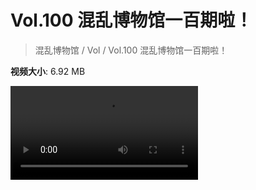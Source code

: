 # Vol.100 混乱博物馆一百期啦！

> 混乱博物馆 / Vol / Vol.100 混乱博物馆一百期啦！

**视频大小**: 6.92 MB

<div class="video"><video src="https://file.hsyhx.top/archive/混乱博物馆/Vol/100.mp4" controls preload>🤔 您的浏览器不支持 video 标签</video></div>